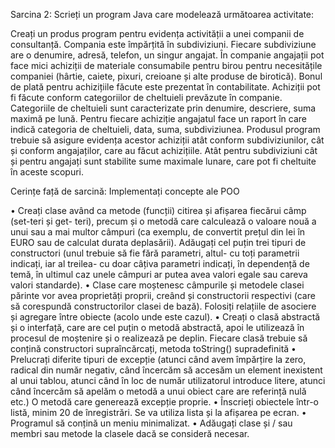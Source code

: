 Sarcina 2: Scrieți un program Java care modelează următoarea activitate:

Creați un produs program pentru evidența activității a unei companii de consultanță. Compania este
împărțită în subdiviziuni. Fiecare subdiviziune are o denumire, adresă, telefon, un singur angajat.
În companie angajații pot face mici achiziții de materiale consumabile pentru birou pentru necesitățile
companiei (hârtie, caiete, pixuri, creioane și alte produse de birotică). Bonul de plată pentru achizițiile
făcute este prezentat în contabilitate. Achiziții pot fi făcute conform categoriilor de cheltuieli prevăzute în
companie. Categoriile de cheltuieli sunt caracterizate prin denumire, descriere, suma maximă pe lună.
Pentru fiecare achiziție angajatul face un raport în care indică categoria de cheltuieli, data, suma,
subdiviziunea. Produsul program trebuie să asigure evidența acestor achiziții atât conform subdiviziunilor,
cât și conform angajaților, care au făcut achizițiile. Atât pentru subdiviziuni cât și pentru angajați sunt
stabilite sume maximale lunare, care pot fi cheltuite în aceste scopuri.



Cerințe față de sarcină: Implementați concepte ale POO

• Creați clase având ca metode (funcții) citirea și afișarea fiecărui câmp (set-teri și get- teri), precum și
o metodă care calculează o valoare nouă a unui sau a mai multor câmpuri (ca exemplu, de convertit
prețul din lei în EURO sau de calculat durata deplasării). Adăugați cel puțin trei tipuri de constructori
(unul trebuie să fie fără parametri, altul- cu toți parametrii indicați, iar al treilea- cu doar câțiva
parametri indicați, în dependență de temă, în ultimul caz unele câmpuri ar putea avea valori egale sau
careva valori standarde).
• Clase care moștenesc câmpurile și metodele clasei părinte vor avea proprietăți proprii, creând și
constructorii respectivi (care să corespundă constructorilor clasei de bază). Folosiți relațiile de asociere
și agregare între obiecte (acolo unde este cazul).
• Creați o clasă abstractă și o interfață, care are cel puțin o metodă abstractă, apoi le utilizează în procesul
de moștenire și o realizează pe deplin. Fiecare clasă trebuie să conțină constructori supraîncărcați,
metoda toString() supradefinită
• Prelucrați diferite tipuri de excepție (atunci când avem împărțire la zero, radical din număr negativ,
când încercăm să accesăm un element inexistent al unui tablou, atunci când în loc de număr utilizatorul
introduce litere, atunci când încercăm să apelăm o metodă a unui obiect care are referință nulă etc.) O
metodă care generează excepție proprie.
• Înscrieți obiectele într-o listă, minim 20 de înregistrări. Se va utiliza lista și la afișarea pe ecran.
• Programul să conțină un meniu minimalizat.
• Adăugați clase și / sau membri sau metode la clasele dacă se consideră necesar.
